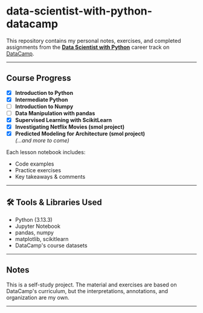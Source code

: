 # data-scientist-with-python-datacamp

This repository contains my personal notes, exercises, and completed assignments from the **[Data Scientist with Python](https://www.datacamp.com/tracks/data-scientist-with-python)** career track on [DataCamp](https://www.datacamp.com/).


---

##  Course Progress

- [x] **Introduction to Python**
- [x] **Intermediate Python**
- [ ] **Introduction to Numpy**
- [ ] **Data Manipulation with pandas**
- [x] **Supervised Learning with ScikitLearn**
- [x] **Investigating Netflix Movies (smol project)**
- [x] **Predicted Modeling for Architecture (smol project)**  
*(...and more to come)*

Each lesson notebook includes:
- Code examples
- Practice exercises
- Key takeaways & comments

---

## 🛠️ Tools & Libraries Used

- Python (3.13.3)
- Jupyter Notebook
- pandas, numpy
- matplotlib, scikitlearn
- DataCamp's course datasets

---

##  Notes

This is a self-study project. The material and exercises are based on DataCamp's curriculum, but the interpretations, annotations, and organization are my own.

---

